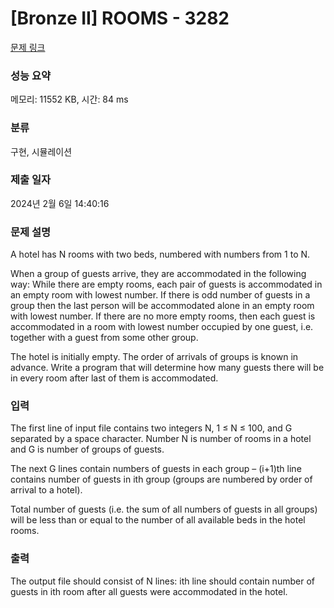# [Bronze II] ROOMS - 3282 

[문제 링크](https://www.acmicpc.net/problem/3282) 

### 성능 요약

메모리: 11552 KB, 시간: 84 ms

### 분류

구현, 시뮬레이션

### 제출 일자

2024년 2월 6일 14:40:16

### 문제 설명

<p>A hotel has N rooms with two beds, numbered with numbers from 1 to N.</p>

<p>When a group of guests arrive, they are accommodated in the following way: While there are empty rooms, each pair of guests is accommodated in an empty room with lowest number. If there is odd number of guests in a group then the last person will be accommodated alone in an empty room with lowest number. If there are no more empty rooms, then each guest is accommodated in a room with lowest number occupied by one guest, i.e. together with a guest from some other group.</p>

<p>The hotel is initially empty. The order of arrivals of groups is known in advance. Write a program that will determine how many guests there will be in every room after last of them is accommodated.</p>

### 입력 

 <p>The first line of input file contains two integers N, 1 ≤ N ≤ 100, and G separated by a space character. Number N is number of rooms in a hotel and G is number of groups of guests.</p>

<p>The next G lines contain numbers of guests in each group – (i+1)th line contains number of guests in ith group (groups are numbered by order of arrival to a hotel).</p>

<p>Total number of guests (i.e. the sum of all numbers of guests in all groups) will be less than or equal to the number of all available beds in the hotel rooms.</p>

### 출력 

 <p>The output file should consist of N lines: ith line should contain number of guests in ith room after all guests were accommodated in the hotel.</p>

